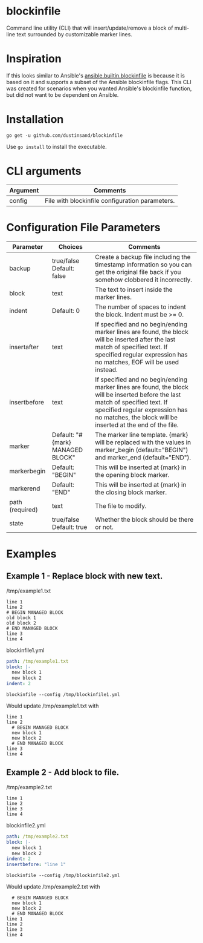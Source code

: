 blockinfile
===========

Command line utility (CLI) that will insert/update/remove a block of multi-line text surrounded by customizable marker
lines.

# Inspiration

If this looks similar to
Ansible's [ansible.builtin.blockinfile](https://docs.ansible.com/ansible/latest/collections/ansible/builtin/blockinfile_module.html)
is because it is based on it and supports a subset of the Ansible blockinfile flags. This CLI was created for scenarios
when you wanted Ansible's blockinfile function, but did not want to be dependent on Ansible.

# Installation

```
go get -u github.com/dustinsand/blockinfile
```

Use `go install` to install the executable.

# CLI arguments
|Argument|Comments|
|---------|--------|
|config|File with blockinfile configuration parameters.|

# Configuration File Parameters

|Parameter|Choices|Comments|
|---------|-------|--------|
|backup|true/false Default: false|Create a backup file including the timestamp information so you can get the original file back if you somehow clobbered it incorrectly.|
|block|text|The text to insert inside the marker lines.|
|indent|Default: 0|The number of spaces to indent the block. Indent must be >= 0.|
|insertafter|text|If specified and no begin/ending marker lines are found, the block will be inserted after the last match of specified text. If specified regular expression has no matches, EOF will be used instead.|
|insertbefore|text|If specified and no begin/ending marker lines are found, the block will be inserted before the last match of specified text. If specified regular expression has no matches, the block will be inserted at the end of the file.|
|marker|Default: "# {mark} MANAGED BLOCK"|The marker line template. {mark} will be replaced with the values in marker_begin (default="BEGIN") and marker_end (default="END").|
|markerbegin|Default: "BEGIN"|This will be inserted at {mark} in the opening block marker.|
|markerend|Default: "END"|This will be inserted at {mark} in the closing block marker.|
|path (required)|text|The file to modify.|
|state|true/false Default: true|Whether the block should be there or not.|

# Examples
## Example 1 - Replace block with new text.
/tmp/example1.txt
```text
line 1
line 2
# BEGIN MANAGED BLOCK
old block 1
old block 2
# END MANAGED BLOCK
line 3
line 4
```

blockinfile1.yml
```yaml
path: /tmp/example1.txt
block: |-
  new block 1
  new block 2
indent: 2
```

```blockinfile --config /tmp/blockinfile1.yml```

Would update /tmp/example1.txt with
```text
line 1
line 2
  # BEGIN MANAGED BLOCK
  new block 1
  new block 2
  # END MANAGED BLOCK
line 3
line 4
```
## Example 2 - Add block to file.
/tmp/example2.txt
```text
line 1
line 2
line 3
line 4
```

blockinfile2.yml
```yaml
path: /tmp/example2.txt
block: |-
  new block 1
  new block 2
indent: 2
insertbefore: "line 1"
```

```blockinfile --config /tmp/blockinfile2.yml```

Would update /tmp/example2.txt with
```text
  # BEGIN MANAGED BLOCK
  new block 1
  new block 2
  # END MANAGED BLOCK
line 1
line 2
line 3
line 4
```